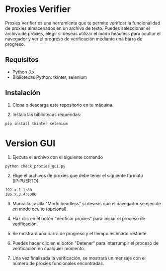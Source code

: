 # Proxies Verifier

Proxies Verifier es una herramienta que te permite verificar la funcionalidad de proxies almacenados en un archivo de texto. Puedes seleccionar el archivo de proxies, elegir si deseas utilizar el modo headless para ocultar el navegador y ver el progreso de verificación mediante una barra de progreso.

## Requisitos

- Python 3.x
- Bibliotecas Python: tkinter, selenium

## Instalación

1. Clona o descarga este repositorio en tu máquina.

2. Instala las bibliotecas requeridas:

```shell
pip install tkinter selenium
```

# Version GUI

1. Ejecuta el archivo con el siguiente comando

```
python check_proxies_gui.py
```

2. Elige el archivos de proxies que debe tener el siguiente formato (IP:PUERTO)

```
192.x.1.1:80
186.x.3.4:8080
```

3. Marca la casilla "Modo headless" si deseas que el navegador se ejecute en modo oculto (opcional).

4. Haz clic en el botón "Verificar proxies" para iniciar el proceso de verificación.

5. Se mostrará una barra de progreso y el tiempo estimado restante.

6. Puedes hacer clic en el botón "Detener" para interrumpir el proceso de verificación en cualquier momento.

7. Una vez finalizada la verificación, se mostrará un mensaje con el número de proxies funcionales encontradas.
   
